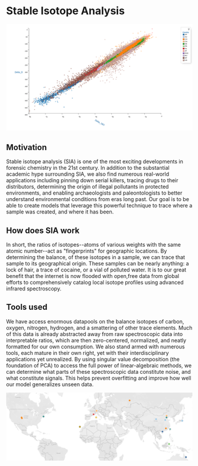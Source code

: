 # Stable Isotope Analysis
![](isotopes.gif)



## Motivation

Stable isotope analysis (SIA) is one of the most exciting developments in forensic chemistry in the 21st century. In addition to the substantial academic hype surrounding SIA, we also find numerous real-world applications including pinning down serial killers, tracing drugs to their distributors, determining the origin of illegal pollutants in protected environments, and enabling archaeologists and paleontologists to better understand environmental conditions from eras long past. Our goal is to be able to create models that leverage this powerful technique to trace where a sample was created, and where it has been.

## How does SIA work
In short, the ratios of isotopes--atoms of various weights with the same atomic number--act as "fingerprints" for geographic locations. By determining the balance, of these isotopes in a sample, we can trace that sample to its geographical origin. These samples can be nearly anything: a lock of hair, a trace of cocaine, or a vial of polluted water. It is to our great benefit that the internet is now flooded with open,free data from global efforts to comprehensively catalog local isotope profiles using advanced infrared spectroscopy.

## Tools used
We have access enormous datapools on the balance isotopes of carbon, oxygen, nitrogen, hydrogen, and a smattering of other trace elements. Much of this data is already abstracted away from raw spectroscopic data into interpretable ratios, which are then zero-centered, normalized, and neatly formatted for our own consumption. We also stand armed with numerous tools, each mature in their own right, yet with their interdisciplinary applications yet unrealized. By using singular value decomposition (the foundation of PCA) to access the full power of linear-algebraic methods, we can determine what parts of these spectroscopic data constitute noise, and what constitute signals. This helps prevent overfitting and improve how well our model generalizes unseen data.

![](map.png)
